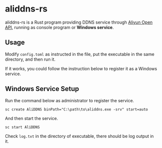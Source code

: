 # aliddns-rs
aliddns-rs is a Rust program providing DDNS service through [Aliyun Open API](https://www.aliyun.com/product/openapiexplorer), running as console program or **Windows service**.

## Usage
Modify `config.toml` as instructed in the file, put the executable in the same directory, and then run it.

If it works, you could follow the instruction below to register it as a Windows service.

## Windows Service Setup

Run the command below as administrator to register the service.

`sc create AliDDNS binPath="C:\path\to\aliddns.exe -srv" start=auto`

And then start the service.

`sc start AliDDNS`

Check `log.txt` in the directory of executable, there should be log output in it.